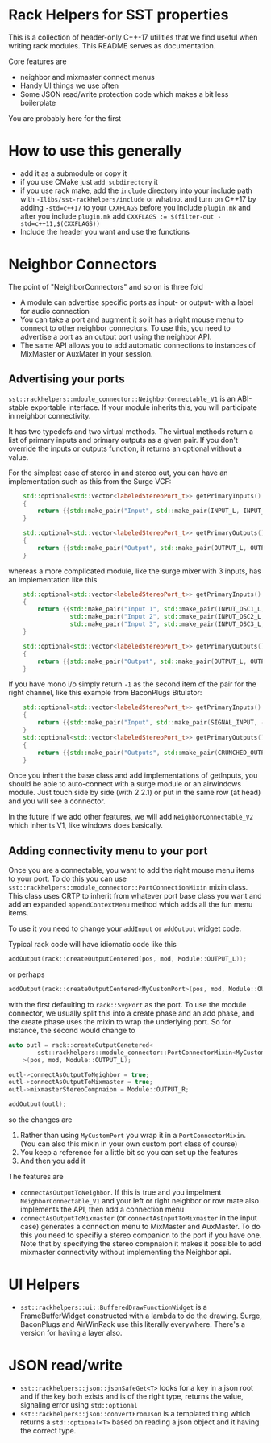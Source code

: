 # Rack Helpers for SST properties

This is a collection of header-only C++-17 utilities that we find useful when
writing rack modules. This README serves as documentation.

Core features are

* neighbor and mixmaster connect menus
* Handy UI things we use often
* Some JSON read/write protection code which makes a bit less boilerplate

You are probably here for the first 

# How to use this generally

- add it as a submodule or copy it
- if you use CMake just `add_subdirectory` it
- if you use rack make, add the `include` directory into your include path with
  `-Ilibs/sst-rackhelpers/include` or whatnot and turn on C++17 by adding
  `-std=c++17` to your `CXXFLAGS` before you include `plugin.mk` 
   and after you include `plugin.mk` add `CXXFLAGS := $(filter-out -std=c++11,$(CXXFLAGS))`
- Include the header you want and use the functions

# Neighbor Connectors

The point of "NeighborConnectors" and so on is three fold

- A module can advertise specific ports as input- or output- with a label for audio 
  connection
- You can take a port and augment it so it has a right mouse menu to connect to
  other neighbor connectors. To use this, you need to advertise a
  port as an output port using the neighbor API.
- The same API allows you to add automatic connections to instances of MixMaster or
  AuxMater in your session.

## Advertising your ports

`sst::rackhelpers::mdoule_connector::NeighborConnectable_V1` is an ABI-stable
  exportable interface. If your module inherits this, you will participate in
  neighbor connectivity.

It has two typedefs and two virtual methods. The virtual methods return a list
  of primary inputs and primary outputs as a given pair. If you don't override the
inputs or outputs function, it returns an optional without a value.

For the simplest case of stereo in and stereo out, you can have an implementation 
such as this from the Surge VCF:

```cpp
    std::optional<std::vector<labeledStereoPort_t>> getPrimaryInputs() override
    {
        return {{std::make_pair("Input", std::make_pair(INPUT_L, INPUT_R))}};
    }

    std::optional<std::vector<labeledStereoPort_t>> getPrimaryOutputs() override
    {
        return {{std::make_pair("Output", std::make_pair(OUTPUT_L, OUTPUT_R))}};
    }
```

whereas a more complicated module, like the surge mixer with 3 inputs, has an
implementation like this

```cpp
    std::optional<std::vector<labeledStereoPort_t>> getPrimaryInputs() override
    {
        return {{std::make_pair("Input 1", std::make_pair(INPUT_OSC1_L, INPUT_OSC1_R)),
                 std::make_pair("Input 2", std::make_pair(INPUT_OSC2_L, INPUT_OSC2_R)),
                 std::make_pair("Input 3", std::make_pair(INPUT_OSC3_L, INPUT_OSC3_R))}};
    }

    std::optional<std::vector<labeledStereoPort_t>> getPrimaryOutputs() override
    {
        return {{std::make_pair("Output", std::make_pair(OUTPUT_L, OUTPUT_R))}};
    }
```

If you have mono i/o simply return `-1` as the second item of the pair for the 
right channel, like this example from BaconPlugs Bitulator:

```cpp
    std::optional<std::vector<labeledStereoPort_t>> getPrimaryInputs() override
    {
        return {{std::make_pair("Input", std::make_pair(SIGNAL_INPUT, -1))}};
    }
    std::optional<std::vector<labeledStereoPort_t>> getPrimaryOutputs() override
    {
        return {{std::make_pair("Outputs", std::make_pair(CRUNCHED_OUTPUT, -1))}};
    }
```

Once you inherit the base class and add implementations of getInputs, you should
be able to auto-connect with a surge module or an airwindows module. Just touch side by
side (with 2.2.1) or put in the same row (at head) and you will see a connector.

In the future if we add other features, we will add `NeighborConnectable_V2` which
  inherits V1, like windows does basically.

## Adding connectivity menu to your port

Once you are a connectable, you want to add the right mouse menu items to your port.
To do this you can use `sst::rackhelpers::module_connector::PortConnectionMixin`
mixin class. This class uses CRTP to inherit from whatever port base class you want
and add an expanded `appendContextMenu` method which adds all the fun menu items.

To use it you need to change your `addInput` or `addOutput` widget code. 

Typical rack code will have idiomatic code like this

```cpp
addOutput(rack::createOutputCentered(pos, mod, Module::OUTPUT_L));
```

or perhaps

```cpp
addOutput(rack::createOutputCentered<MyCustomPort>(pos, mod, Module::OUTPUT_L));
```

with the first defaulting to `rack::SvgPort` as the port. To use the module
connector, we usually split this into a create phase and an add phase, and the
create phase uses the mixin to wrap the underlying port. So for instance, the 
second would change to

```cpp
auto outl = rack::createOutputCenetered<
        sst::rackhelpers::module_connector::PortConnectorMixin<MyCustomPort>
    >(pos, mod, Module::OUTPUT_L);

outl->connectAsOutputToNeighbor = true;
outl->connectAsOutputToMixmaster = true;
outl->mixmasterStereoCompnaion = Module::OUTPUT_R;

addOutput(outl);
```

so the changes are

1. Rather than using `MyCustomPort` you wrap it in a `PortConnectorMixin`. (You can 
also this mixin in your own custom port class of course)
2. You keep a reference for a little bit so you can set up the features
3. And then you add it

The features are

- `connectAsOutputToNeighbor`. If this is true and you impelment `NeighborConnectable_V1` and 
   your left or right neighbor or row mate also implements the API, then add a connection menu
- `connectAsOutputToMixmaster` (or `connectAsInputToMixmaster` in the input case) generates 
  a connection menu to MixMaster and AuxMaster. To do this you need to specifiy a stereo
  companion to the port if you have one. Note that by specifying the stereo compnaion it
  makes it possible to add mixmaster connectivity without implementing the Neighbor api.

# UI Helpers

- `sst::rackhelpers::ui::BufferedDrawFunctionWidget` is a FrameBufferWidget
   constructed with a lambda to do the drawing. Surge, BaconPlugs and AirWinRack
   use this literally everywhere. There's a version for having a layer also.

# JSON read/write

- `sst::rackhelpers::json::jsonSafeGet<T>` looks for a key in a json root and
  if the key both exists and is of the right type, returns the value, signaling
  error using `std::optional`
- `sst::rackhelpers::json::convertFromJson` is a templated thing which returns a 
  `std::optional<T>` based on reading a json object and it having the correct type.

